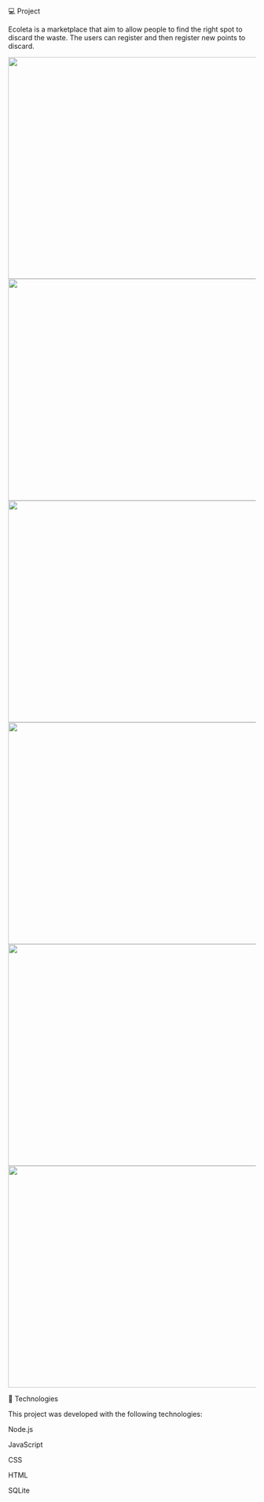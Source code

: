 💻 Project

Ecoleta is a marketplace that aim to allow people to find the right spot to discard the waste.
The users can register and then register new points to discard.

<img src="https://user-images.githubusercontent.com/62508848/85227938-bf1d2700-b3b6-11ea-9ad9-0b632dc16755.PNG" width="780" height="450">

<img src="https://user-images.githubusercontent.com/62508848/84280486-bbafb300-ab0d-11ea-91b0-21d0a5befe7e.jpg" width="780" height="450">

<img src="https://user-images.githubusercontent.com/62508848/85227534-82e8c700-b3b4-11ea-969d-11df3add9673.png" width="780" height="450">

<img src="https://user-images.githubusercontent.com/62508848/85227612-f8549780-b3b4-11ea-9c86-e4e450bdb95f.PNG" width="780" height="450">

<img src="https://user-images.githubusercontent.com/62508848/85227635-1f12ce00-b3b5-11ea-99fc-93c2f7947737.PNG" width="780" height="450">

<img src="https://user-images.githubusercontent.com/62508848/85227647-2934cc80-b3b5-11ea-8549-5d83e4dacc4f.PNG" width="780" height="450">

🚀 Technologies

This project was developed with the following technologies:

Node.js

JavaScript

CSS

HTML

SQLite
